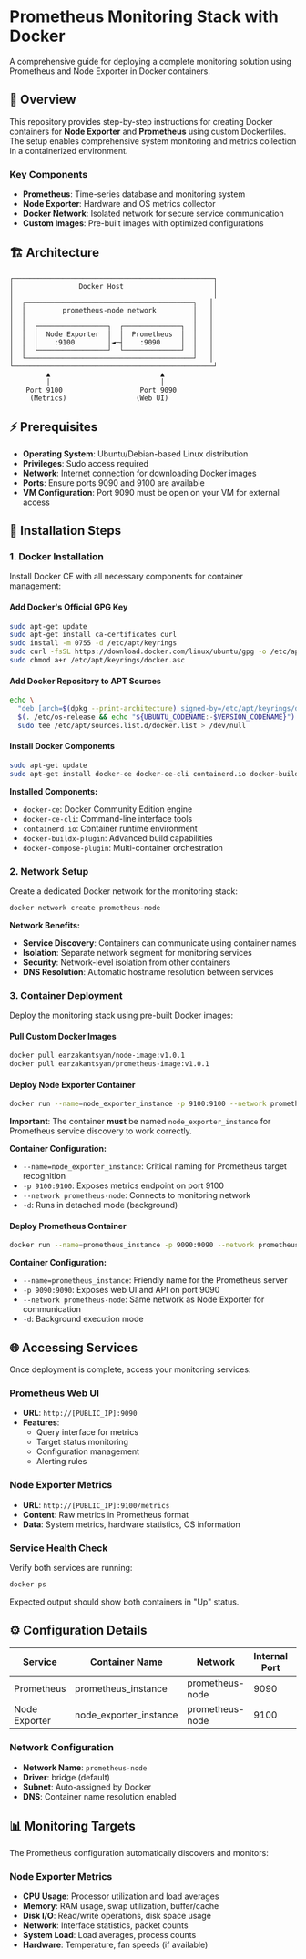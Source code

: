 # Prometheus Monitoring Stack with Docker

A comprehensive guide for deploying a complete monitoring solution using Prometheus and Node Exporter in Docker containers.


## 🌟 Overview

This repository provides step-by-step instructions for creating Docker containers for **Node Exporter** and **Prometheus** using custom Dockerfiles. The setup enables comprehensive system monitoring and metrics collection in a containerized environment.

### Key Components

- **Prometheus**: Time-series database and monitoring system
- **Node Exporter**: Hardware and OS metrics collector
- **Docker Network**: Isolated network for secure service communication
- **Custom Images**: Pre-built images with optimized configurations

## 🏗️ Architecture

```
┌─────────────────────────────────────────────────┐
│                Docker Host                      │
│                                                 │
│  ┌─────────────────────────────────────────┐   │
│  │         prometheus-node network         │   │
│  │                                         │   │
│  │  ┌─────────────────┐  ┌──────────────┐  │   │
│  │  │  Node Exporter  │  │  Prometheus  │  │   │
│  │  │    :9100        │◄─┤    :9090     │  │   │
│  │  └─────────────────┘  └──────────────┘  │   │
│  └─────────────────────────────────────────┘   │
└─────────────────────────────────────────────────┘
         ▲                           ▲
         │                           │
    Port 9100                   Port 9090
     (Metrics)                 (Web UI)
```

## ⚡ Prerequisites

- **Operating System**: Ubuntu/Debian-based Linux distribution
- **Privileges**: Sudo access required
- **Network**: Internet connection for downloading Docker images
- **Ports**: Ensure ports 9090 and 9100 are available
- **VM Configuration**: Port 9090 must be open on your VM for external access



## 🚀 Installation Steps

### 1. Docker Installation

Install Docker CE with all necessary components for container management:

#### Add Docker's Official GPG Key

```bash
sudo apt-get update
sudo apt-get install ca-certificates curl
sudo install -m 0755 -d /etc/apt/keyrings
sudo curl -fsSL https://download.docker.com/linux/ubuntu/gpg -o /etc/apt/keyrings/docker.asc
sudo chmod a+r /etc/apt/keyrings/docker.asc
```

#### Add Docker Repository to APT Sources

```bash
echo \
  "deb [arch=$(dpkg --print-architecture) signed-by=/etc/apt/keyrings/docker.asc] https://download.docker.com/linux/ubuntu \
  $(. /etc/os-release && echo "${UBUNTU_CODENAME:-$VERSION_CODENAME}") stable" | \
  sudo tee /etc/apt/sources.list.d/docker.list > /dev/null
```

#### Install Docker Components

```bash
sudo apt-get update
sudo apt-get install docker-ce docker-ce-cli containerd.io docker-buildx-plugin docker-compose-plugin
```

**Installed Components:**
- `docker-ce`: Docker Community Edition engine
- `docker-ce-cli`: Command-line interface tools
- `containerd.io`: Container runtime environment
- `docker-buildx-plugin`: Advanced build capabilities
- `docker-compose-plugin`: Multi-container orchestration

### 2. Network Setup

Create a dedicated Docker network for the monitoring stack:

```bash
docker network create prometheus-node
```

**Network Benefits:**
- **Service Discovery**: Containers can communicate using container names
- **Isolation**: Separate network segment for monitoring services
- **Security**: Network-level isolation from other containers
- **DNS Resolution**: Automatic hostname resolution between services

### 3. Container Deployment

Deploy the monitoring stack using pre-built Docker images:

#### Pull Custom Docker Images

```bash
docker pull earzakantsyan/node-image:v1.0.1
docker pull earzakantsyan/prometheus-image:v1.0.1
```

#### Deploy Node Exporter Container

```bash
docker run --name=node_exporter_instance -p 9100:9100 --network prometheus-node -d earzakantsyan/node-image:v1.0.1
```

**Important**: The container **must** be named `node_exporter_instance` for Prometheus service discovery to work correctly.

**Container Configuration:**
- `--name=node_exporter_instance`: Critical naming for Prometheus target recognition
- `-p 9100:9100`: Exposes metrics endpoint on port 9100
- `--network prometheus-node`: Connects to monitoring network
- `-d`: Runs in detached mode (background)

#### Deploy Prometheus Container

```bash
docker run --name=prometheus_instance -p 9090:9090 --network prometheus-node -d earzakantsyan/prometheus-image:v1.0.1
```

**Container Configuration:**
- `--name=prometheus_instance`: Friendly name for the Prometheus server
- `-p 9090:9090`: Exposes web UI and API on port 9090
- `--network prometheus-node`: Same network as Node Exporter for communication
- `-d`: Background execution mode

## 🌐 Accessing Services

Once deployment is complete, access your monitoring services:

### Prometheus Web UI
- **URL**: `http://[PUBLIC_IP]:9090`
- **Features**: 
  - Query interface for metrics
  - Target status monitoring
  - Configuration management
  - Alerting rules

### Node Exporter Metrics
- **URL**: `http://[PUBLIC_IP]:9100/metrics`
- **Content**: Raw metrics in Prometheus format
- **Data**: System metrics, hardware statistics, OS information

### Service Health Check

Verify both services are running:

```bash
docker ps
```

Expected output should show both containers in "Up" status.

## ⚙️ Configuration Details

| Service | Container Name | Network | Internal Port | External Port | Image |
|---------|---------------|---------|---------------|---------------|-------|
| Prometheus | prometheus_instance | prometheus-node | 9090 | 9090 | earzakantsyan/prometheus-image:v1.0.1 |
| Node Exporter | node_exporter_instance | prometheus-node | 9100 | 9100 | earzakantsyan/node-image:v1.0.1 |

### Network Configuration

- **Network Name**: `prometheus-node`
- **Driver**: bridge (default)
- **Subnet**: Auto-assigned by Docker
- **DNS**: Container name resolution enabled

## 📊 Monitoring Targets

The Prometheus configuration automatically discovers and monitors:

### Node Exporter Metrics
- **CPU Usage**: Processor utilization and load averages
- **Memory**: RAM usage, swap utilization, buffer/cache
- **Disk I/O**: Read/write operations, disk space usage
- **Network**: Interface statistics, packet counts
- **System Load**: Load averages, process counts
- **Hardware**: Temperature, fan speeds (if available)
